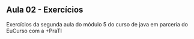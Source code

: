 ## Aula 02 - Exercícios

Exercícios da segunda aula do módulo 5 do curso de java em parceria do EuCurso com a +PraTI

